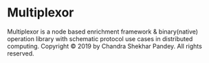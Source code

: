 # Multiplexor
Multiplexor is a node based enrichment framework & binary(native) operation library with schematic protocol use cases in distributed computing. Copyright © 2019 by Chandra Shekhar Pandey. All rights reserved.

